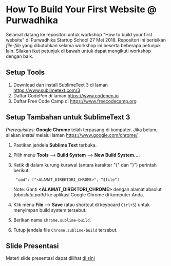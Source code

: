 How To Build Your First Website @ Purwadhika
============================================

Selamat datang ke repositori untuk workshop "How to build your first website" di Purwadhika Startup School 27 Mei 2018.
Repositori ini berisikan _file-file_ yang dibutuhkan selama workshop ini beserta beberapa petunjuk lain.
Silakan ikut petunjuk di bawah untuk dapat mengikuti workshop dengan baik.

Setup Tools
-----------
1. Download dan install SublimeText 3 di laman https://www.sublimetext.com/3
2. Daftar CodePen di laman https://www.codepen.io
3. Daftar Free Code Camp di https://www.freecodecamp.org


Setup Tambahan untuk SublimeText 3
----------------------------------
_Prerequisites:_ **Google Chrome** telah terpasang di komputer. Jika belum, silakan _install_ melalui laman https://www.google.com/chrome/

1. Pastikan jendela **Sublime Text** terbuka.
2. Pilih menu **Tools** --> **Build System** --> **New Build System...**.
3. Ketik di dalam kurung kurawal (antara karakter "{" dan "}") perintah berikut:

     	"cmd": ["<ALAMAT_DIREKTORI_CHROME>", "$file"]

   Note: Ganti **<ALAMAT_DIREKTORI_CHROME>** dengan alamat absolut _(aboslute path)_ ke aplikasi Google Chrome di komputer Anda.

4. Klik menu **File** --> **Save** (atau shortcut di keyboard `Ctrl+S`) untuk menyimpan build system tersebut.
5. Berikan nama `Chrome.sublime-build`.
6. Tutup jendela file `Chrome.sublime-build` tersebut.


Slide Presentasi
----------------
Materi slide presentasi dapat dilihat [di sini](https://docs.google.com/presentation/d/1suKuH8dpxbxQvIz7EWhAzHT3MPYKajarIRp7CIjcqR0/edit?usp=sharing)
